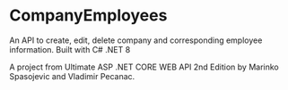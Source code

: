# CompanyEmployees

An API to create, edit, delete company and corresponding employee information.
Built with C# .NET 8

A project from Ultimate ASP .NET CORE WEB API 2nd Edition by Marinko Spasojevic and Vladimir Pecanac.
